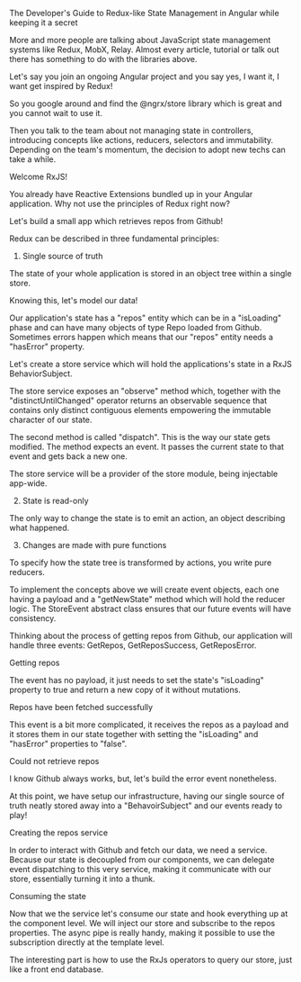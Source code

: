 The Developer's Guide to Redux-like State Management in Angular while keeping it a secret

More and more people are talking about JavaScript state management systems like Redux, MobX, Relay.
Almost every article, tutorial or talk out there has something to do with the libraries above.

Let's say you join an ongoing Angular project and you say yes, I want it, I want get inspired by Redux!

So you google around and find the @ngrx/store library which is great and you cannot wait to use it.

Then you talk to the team about not managing state in controllers, introducing concepts like actions, reducers, selectors and immutability. Depending on the team's momentum, the decision to adopt new techs can take a while.

Welcome RxJS!

You already have Reactive Extensions bundled up in your Angular application. Why not use the principles of Redux right now?

Let's build a small app which retrieves repos from Github!

Redux can be described in three fundamental principles:

1. Single source of truth

The state of your whole application is stored in an object tree within a single store.

Knowing this, let's model our data!

Our application's state has a "repos" entity which can be in a "isLoading" phase and can have many objects of type Repo loaded from Github.
Sometimes errors happen which means that our "repos" entity needs a "hasError" property.  

Let's create a store service which will hold the applications's state in a RxJS BehaviorSubject.

The store service exposes an "observe" method which, together with the "distinctUntilChanged" operator returns an observable sequence that contains only distinct contiguous elements empowering the immutable character of our state.

The second method is called "dispatch". This is the way our state gets modified. The method expects an event.
It passes the current state to that event and gets back a new one.

The store service will be a provider of the store module, being injectable app-wide.

2. State is read-only

The only way to change the state is to emit an action, an object describing what happened.

3. Changes are made with pure functions

To specify how the state tree is transformed by actions, you write pure reducers.

To implement the concepts above we will create event objects, each one having a payload and a "getNewState" method which will hold the reducer logic. The StoreEvent abstract class ensures that our future events will have consistency.

Thinking about the process of getting repos from Github, our application will handle three events: GetRepos, GetReposSuccess, GetReposError.

Getting repos

The event has no payload, it just needs to set the state's "isLoading" property to true and return a new copy of it without mutations.


Repos have been fetched successfully

This event is a bit more complicated, it receives the repos as a payload and it stores them in our state together with setting the "isLoading" and "hasError" properties to "false".

Could not retrieve repos

I know Github always works, but, let's build the error event nonetheless.

At this point, we have setup our infrastructure, having our single source of truth neatly stored away into a "BehavoirSubject" and our events ready to play!

Creating the repos service

In order to interact with Github and fetch our data, we need a service.
Because our state is decoupled from our components, we can delegate event dispatching to this very service, making it communicate with our store, essentially turning it into a thunk.

Consuming the state

Now that we the service let's consume our state and hook everything up at the component level.
We will inject our store and subscribe to the repos properties. The async pipe is really handy, making it possible to use the subscription directly at the template level.

The interesting part is how to use the RxJs operators to query our store, just like a front end database.
